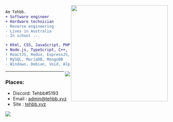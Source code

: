 <img align="right" height="300" src="https://cdn.discordapp.com/attachments/890282402008686622/970206730048901120/github_readme_image.jpg"/>
<!-- this image is not mine btw and idk where I found it --->

```diff
Am Tehbb.
+ Software engineer
+ Hardware technician
- Reverse engineering
- Lives in Australia
- In school .-.
```

```diff 
+ Html, CSS, JavaScript, PHP, .NET, vb
+ Node.js, TypeScript, C++, C, SQL, python, Lua
! ReactJS, Redux, ExpressJS, DiscordJS
! MySQL, MariaDB, MongoDB
- Windows, Debian, Void, Alpine, Ubuntu, Arch, Embedded, DSL, TrueNAS...
```
<!-- <br> -->

<img align="right" src="https://komarev.com/ghpvc/?username=tehbb3"/>
<!-- ![](https://komarev.com/ghpvc/?username=tehbb3) -->

---
### Places:
- Discord: Tehbb#5193
- Email  : admin@tehbb.xyz
- Site   : [tehbb.xyz](https://tehbb.xyz)


<!-- page stactistic tracker, older -->
![](https://hit.yhype.me/github/profile?user_id=62781302)
